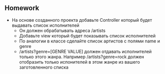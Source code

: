## Homework

- На основе созданного проекта добавьте Controller который будет выдавать список исполнителей
    - Он должен обрабатывать адреса /artists
    - Добавьте view который будет показывать список исполнителей
    - По аналогии в классе сделайте список артистов с полями name и genre
    - /artists?genre=[GENRE VALUE] должен отдавать исполнителей только этого жанра. Например /artists?genre=rock должен отобразить только испонителей в этом жанре из вашего заготовленного списка
